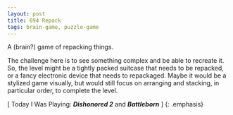 ```yaml
---
layout: post
title: 694 Repack
tags: brain-game, puzzle-game
---
```

A (brain?) game of repacking things.

The challenge here is to see something complex and be able to recreate it.  So, the level might be a tightly packed suitcase that needs to be repacked, or a fancy electronic device that needs to repackaged.  Maybe it would be a stylized game visually, but would still focus on arranging and stacking, in particular order, to complete the level.

[ Today I Was Playing: ***Dishonored 2*** and ***Battleborn*** ]
{: .emphasis}